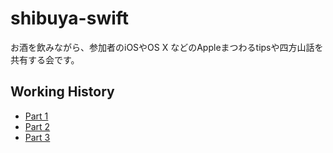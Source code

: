 # shibuya-swift

お酒を飲みながら、参加者のiOSやOS X などのAppleまつわるtipsや四方山話を共有する会です。


## Working History

* [Part 1](https://github.com/shibuya-swift/shibuya-swift/wiki/shibuya-swift01)
* [Part 2](https://github.com/shibuya-swift/shibuya-swift/wiki/shibuya.swift02)
* [Part 3](https://github.com/shibuya-swift/shibuya-swift/wiki/shibuya.swift03)
